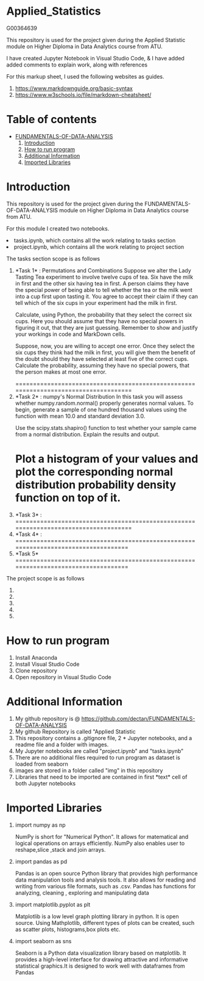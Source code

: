 # Applied_Statistics

<p>G00364639</p>
<p>This repository is used for the project given during the Applied Statistic module on Higher Diploma in Data Analytics course from ATU.</p>

<p>I have created Jupyter Notebook in Visual Studio Code, & I have added added comments to explain work, along with references<br>

<p>For this markup sheet, I used the following websites as guides.<br>

<ol>
<li><a href="#">https://www.markdownguide.org/basic-syntax</a></li>
<li><a href="#">https://www.w3schools.io/file/markdown-cheatsheet/</a></li></p>
</ol>

# **Table of contents**
* [FUNDAMENTALS-OF-DATA-ANALYSIS](FUNDAMENTALS-OF-DATA-ANALYSIS)
    1. [Introduction](#Introduction)
    2. [How to run program](#How-to-run-program)
    3. [Additional Information](#Additional-Information)
    4. [Imported Libraries](#Imported-Libraries)

# Introduction #

<p>This repository is used for the project given during the FUNDAMENTALS-OF-DATA-ANALYSIS module on Higher Diploma in Data Analytics course from ATU.</p>

<p>For this module I created two notebooks.</p>

<p>
<li>tasks.ipynb, which contains all the work relating to tasks section</li>
<li>project.ipynb, which contains all the work relating to project section</li>
</p>
<p> The tasks section scope is as follows
<ol>
<li> *Task 1* : Permutations and Combinations
Suppose we alter the Lady Tasting Tea experiment to involve twelve cups of tea. Six have the milk in first and the other six having tea in first. A person claims they have the special power of being able to tell whether the tea or the milk went into a cup first upon tasting it. You agree to accept their claim if they can tell which of the six cups in your experiment had the milk in first.

Calculate, using Python, the probability that they select the correct six cups. Here you should assume that they have no special powers in figuring it out, that they are just guessing. Remember to show and justify your workings in code and MarkDown cells.

Suppose, now, you are willing to accept one error. Once they select the six cups they think had the milk in first, you will give them the benefit of the doubt should they have selected at least five of the correct cups. Calculate the probability, assuming they have no special powers, that the person makes at most one error.

</li>
====================================================================================
<li> *Task 2* : numpy's Normal Distribution
In this task you will assess whether numpy.random.normal() properly generates normal values. To begin, generate a sample of one hundred thousand values using the function with mean 10.0 and standard deviation 3.0.

Use the scipy.stats.shapiro() function to test whether your sample came from a normal distribution. Explain the results and output.

Plot a histogram of your values and plot the corresponding normal distribution probability density function on top of it. </li>
====================================================================================
<li> *Task 3* :  </li> 
====================================================================================
<li> *Task 4* :</li> 
===================================================================================
<li> *Task 5*   </li>
===================================================================================
</ol>
</p>

<p> The project scope is as follows
<ol>
<li>  </li>
<li> </li>
<li>  </li>   
<li>  </li> 
<li> 
</li>
</ol>
</p>

# How to run program #
<ol>
<li> Install Anaconda </li>
<li> Install Visual Studio Code </li>   
<li> Clone repository </li> 
<li> Open repository in Visual Studio Code </li>
</ol>

# Additional Information #
<ol>
<li> My github repository is @ <a href="#">https://github.com/dectan/FUNDAMENTALS-OF-DATA-ANALYSIS</a></li>
<li> My github Repository is called "Applied Statistic</li>
<li> This repository contains a .gitignore file, 2 *  Jupyter notebooks, and a readme file and a folder with images. </li>   
<li> My Jupyter notebooks are called "project.ipynb" and "tasks.ipynb"</li> 
<li> There are no additional files required to run program as dataset is loaded from seaborn </li>
<li> images are stored in a folder called "img" in this repository </li>
<li> Libraries that need to be imported are contained in first *text* cell of both Jupyter notebooks </li> 
</ol>

# Imported Libraries #
<ol>
<li>import numpy as np</li>
<p> NumPy is short for "Numerical Python". It allows for matematical and logical operations on arrays efficiently. NumPy also enables user to reshape,slice ,stack and join arrays.</p>
<li>import pandas as pd</li>
<p>Pandas is an open source Python library that provides high performance data manipulation tools and analysis tools. It also allows for reading and writing from various file formats, such as .csv. Pandas has functions for analyzing, cleaning , exploring and manipulating data</p>
<li>import matplotlib.pyplot as plt</li>
<p>Matplotlib is a low level graph plotting library in python. It is open source. Using Mathplotlib, different types of plots can be created, such as scatter plots, histograms,box plots etc.</p>
<li>import seaborn as sns</li>
<p>Seaborn is a Python data visualization library based on matplotlib. It provides a high-level interface for drawing attractive and informative statistical graphics.It is designed to work well with dataframes from Pandas
</ol>